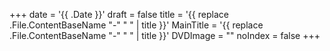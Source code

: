 +++
date = '{{ .Date }}'
draft = false
title = '{{ replace .File.ContentBaseName "-" " " | title }}'
MainTitle = '{{ replace .File.ContentBaseName "-" " " | title }}'
DVDImage = ""
noIndex = false
+++
